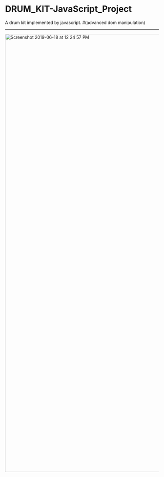 # DRUM_KIT-JavaScript_Project
A drum kit implemented by javascript.
#(advanced dom manipulation)

**************************************************************
<!-- ![alt text](https://raw.githubusercontent.com/prajat/DRUM_KIT-JavaScript_Project/master/path/to/assets/images/project-review.png) -->
<img width="1434" alt="Screenshot 2019-06-18 at 12 24 57 PM" src="https://user-images.githubusercontent.com/40416880/59660168-793aeb00-91c5-11e9-85df-74f581739ae0.png">
